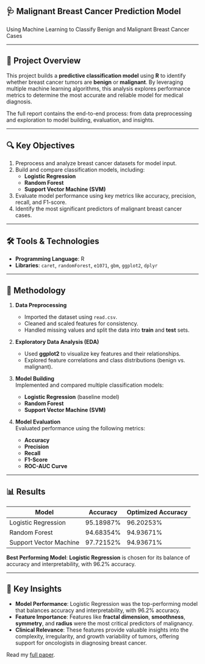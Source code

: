 ## 🩺 **Malignant Breast Cancer Prediction Model**
Using Machine Learning to Classify Benign and Malignant Breast Cancer Cases

---
## 🚀 **Project Overview**  
This project builds a **predictive classification model** using **R** to identify whether breast cancer tumors are **benign** or **malignant**. By leveraging multiple machine learning algorithms, this analysis explores performance metrics to determine the most accurate and reliable model for medical diagnosis.

The full report contains the end-to-end process: from data preprocessing and exploration to model building, evaluation, and insights.

---

## 🔍 **Key Objectives**  
1. Preprocess and analyze breast cancer datasets for model input.  
2. Build and compare classification models, including:  
   - **Logistic Regression**  
   - **Random Forest**  
   - **Support Vector Machine (SVM)**  
3. Evaluate model performance using key metrics like accuracy, precision, recall, and F1-score.  
4. Identify the most significant predictors of malignant breast cancer cases.  

---
## 🛠️ **Tools & Technologies**  
- **Programming Language**: R  
- **Libraries**: `caret`, `randomForest`, `e1071`, `gbm`, `ggplot2`, `dplyr`  

--- 
## 🧩 **Methodology**  

1. **Data Preprocessing**  
   - Imported the dataset using `read.csv`.  
   - Cleaned and scaled features for consistency.  
   - Handled missing values and split the data into **train** and **test** sets.

2. **Exploratory Data Analysis (EDA)**  
   - Used **ggplot2** to visualize key features and their relationships.  
   - Explored feature correlations and class distributions (benign vs. malignant).

3. **Model Building**  
   Implemented and compared multiple classification models:  
   - **Logistic Regression** (baseline model)  
   - **Random Forest**  
   - **Support Vector Machine (SVM)**   

4. **Model Evaluation**  
   Evaluated performance using the following metrics:  
   - **Accuracy**  
   - **Precision**  
   - **Recall**  
   - **F1-Score**  
   - **ROC-AUC Curve**
---

## 📊 **Results**  

| **Model**                | **Accuracy** | **Optimized Accuracy** |
|--------------------------|--------------|------------------------|
| Logistic Regression      | 95.18987%    | 96.20253%              |
| Random Forest            | 94.68354%    | 94.93671%              |
| Support Vector Machine   | 97.72152%    | 94.93671%              |


**Best Performing Model**: **Logistic Regression** is chosen for its balance of accuracy and interpretability, with 96.2% accuracy.

---

## 🔑 **Key Insights**  
- **Model Performance**: Logistic Regression was the top-performing model that balances accuracy and interpretability, with 96.2% accuracy.  
- **Feature Importance**: Features like **fractal dimension**, **smoothness**, **symmetry**, and **radius** were the most critical predictors of malignancy.  
- **Clinical Relevance**: These features provide valuable insights into the complexity, irregularity, and growth variability of tumors, offering support for oncologists in diagnosing breast cancer.


Read my [full paper](https://drive.google.com/file/d/1tUAjJn_6ZYH8GinAMr3lNKdx_RlYK2q-/view).
